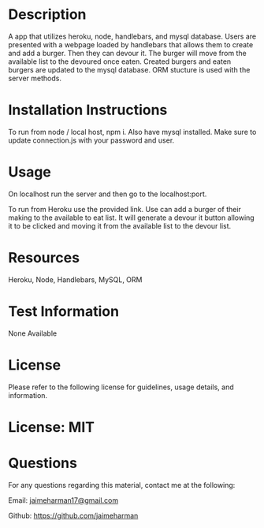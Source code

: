 # Description
A app that utilizes heroku, node, handlebars, and mysql database. Users are presented with a webpage loaded by handlebars that allows them to create and add a burger. Then they can devour it. The burger will move from the available list to the devoured once eaten. Created burgers and eaten burgers are updated to the mysql database. ORM stucture is used with the server methods.

# Installation Instructions
To run from node / local host, npm i. Also have mysql installed. Make sure to update connection.js with your password and user.

# Usage
On localhost run the server and then go to the localhost:port.

To run from Heroku use the provided link. Use can add a burger of their making to the available to eat list. It will generate a devour it button allowing it to be clicked and moving it from the available list to the devour list.

# Resources
Heroku, Node, Handlebars, MySQL, ORM

# Test Information
None Available

# License
Please refer to the following license for guidelines, usage details, and information.

# License: MIT

# Questions
For any questions regarding this material, contact me at the following:

Email: jaimeharman17@gmail.com

Github: https://github.com/jaimeharman
